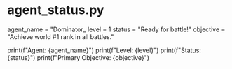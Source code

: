 # agent_status.py

agent_name = "Dominator_
level = 1
status = "Ready for battle!"
objective = "Achieve world #1 rank in all battles."

print(f"Agent: {agent_name}")
print(f"Level: {level}")
print(f"Status: {status}")
print(f"Primary Objective: {objective}")

